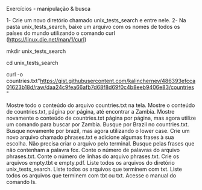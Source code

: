 Exercícios - manipulação & busca

1- Crie um novo diretório chamado unix_tests_search e entre nele. 2- Na pasta unix_tests_search, baixe um arquivo com os nomes de todos os países do mundo utilizando o comando curl (https://linux.die.net/man/1/curl)

mkdir unix_tests_search

cd unix_tests_search
 
curl -o countries.txt"https://gist.githubusercontent.com/kalinchernev/486393efcca01623b18d/raw/daa24c9fea66afb7d68f8d69f0c4b8eeb9406e83/countries"

Mostre todo o conteúdo do arquivo countries.txt na tela.
Mostre o conteúdo de countries.txt, página por página, até encontrar a Zambia.
Mostre novamente o conteúdo de countries.txt página por página, mas agora utilize um comando para buscar por Zambia.
Busque por Brazil no countries.txt.
Busque novamente por brazil, mas agora utilizando o lower case.
Crie um novo arquivo chamado phrases.txt e adicione algumas frases à sua escolha. Não precisa criar o arquivo pelo terminal.
Busque pelas frases que não contenham a palavra fox.
Conte o número de palavras do arquivo phrases.txt.
Conte o número de linhas do arquivo phrases.txt.
Crie os arquivos empty.tbt e empty.pdf.
Liste todos os arquivos do diretório unix_tests_search.
Liste todos os arquivos que terminem com txt.
Liste todos os arquivos que terminem com tbt ou txt.
Acesse o manual do comando ls.

